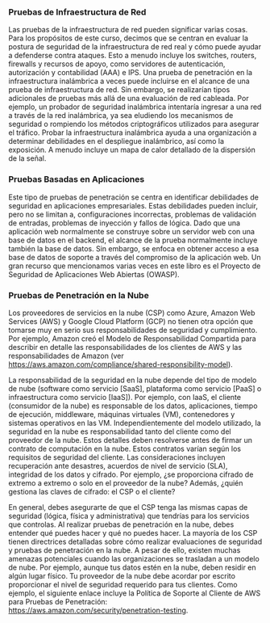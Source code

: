 

### **Pruebas de Infraestructura de Red** 
Las pruebas de la infraestructura de red pueden significar varias cosas. Para los propósitos de este curso, decimos que se centran en evaluar la postura de seguridad de la infraestructura de red real y cómo puede ayudar a defenderse contra ataques. Esto a menudo incluye los switches, routers, firewalls y recursos de apoyo, como servidores de autenticación, autorización y contabilidad (AAA) e IPS. Una prueba de penetración en la infraestructura inalámbrica a veces puede incluirse en el alcance de una prueba de infraestructura de red. Sin embargo, se realizarían tipos adicionales de pruebas más allá de una evaluación de red cableada. Por ejemplo, un probador de seguridad inalámbrica intentaría ingresar a una red a través de la red inalámbrica, ya sea eludiendo los mecanismos de seguridad o rompiendo los métodos criptográficos utilizados para asegurar el tráfico. Probar la infraestructura inalámbrica ayuda a una organización a determinar debilidades en el despliegue inalámbrico, así como la exposición. A menudo incluye un mapa de calor detallado de la dispersión de la señal.



### **Pruebas Basadas en Aplicaciones** 
Este tipo de pruebas de penetración se centra en identificar debilidades de seguridad en aplicaciones empresariales. Estas debilidades pueden incluir, pero no se limitan a, configuraciones incorrectas, problemas de validación de entradas, problemas de inyección y fallos de lógica. Dado que una aplicación web normalmente se construye sobre un servidor web con una base de datos en el backend, el alcance de la prueba normalmente incluye también la base de datos. Sin embargo, se enfoca en obtener acceso a esa base de datos de soporte a través del compromiso de la aplicación web. Un gran recurso que mencionamos varias veces en este libro es el Proyecto de Seguridad de Aplicaciones Web Abiertas (OWASP).



### **Pruebas de Penetración en la Nube** 
Los proveedores de servicios en la nube (CSP) como Azure, Amazon Web Services (AWS) y Google Cloud Platform (GCP) no tienen otra opción que tomarse muy en serio sus responsabilidades de seguridad y cumplimiento. Por ejemplo, Amazon creó el Modelo de Responsabilidad Compartida para describir en detalle las responsabilidades de los clientes de AWS y las responsabilidades de Amazon (ver https://aws.amazon.com/compliance/shared-responsibility-model).

La responsabilidad de la seguridad en la nube depende del tipo de modelo de nube (software como servicio [SaaS], plataforma como servicio [PaaS] o infraestructura como servicio [IaaS]). Por ejemplo, con IaaS, el cliente (consumidor de la nube) es responsable de los datos, aplicaciones, tiempo de ejecución, middleware, máquinas virtuales (VM), contenedores y sistemas operativos en las VM. Independientemente del modelo utilizado, la seguridad en la nube es responsabilidad tanto del cliente como del proveedor de la nube. Estos detalles deben resolverse antes de firmar un contrato de computación en la nube. Estos contratos varían según los requisitos de seguridad del cliente. Las consideraciones incluyen recuperación ante desastres, acuerdos de nivel de servicio (SLA), integridad de los datos y cifrado. Por ejemplo, ¿se proporciona cifrado de extremo a extremo o solo en el proveedor de la nube? Además, ¿quién gestiona las claves de cifrado: el CSP o el cliente?

En general, debes asegurarte de que el CSP tenga las mismas capas de seguridad (lógica, física y administrativa) que tendrías para los servicios que controlas. Al realizar pruebas de penetración en la nube, debes entender qué puedes hacer y qué no puedes hacer. La mayoría de los CSP tienen directrices detalladas sobre cómo realizar evaluaciones de seguridad y pruebas de penetración en la nube. A pesar de ello, existen muchas amenazas potenciales cuando las organizaciones se trasladan a un modelo de nube. Por ejemplo, aunque tus datos estén en la nube, deben residir en algún lugar físico. Tu proveedor de la nube debe acordar por escrito proporcionar el nivel de seguridad requerido para tus clientes. Como ejemplo, el siguiente enlace incluye la Política de Soporte al Cliente de AWS para Pruebas de Penetración: https://aws.amazon.com/security/penetration-testing.

